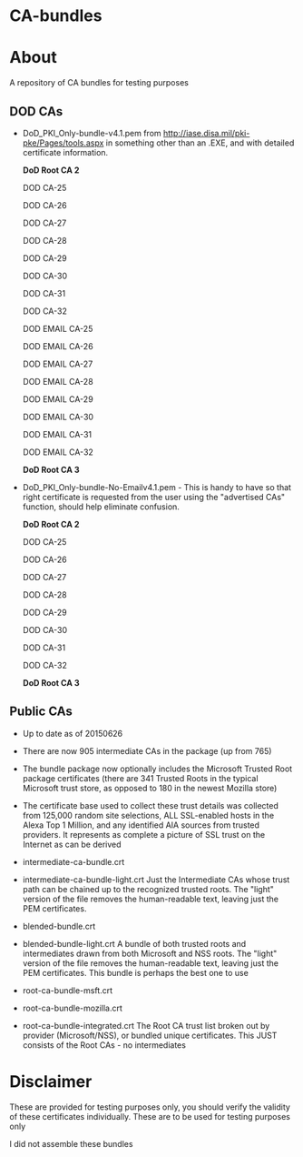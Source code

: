 CA-bundles
==============

# About

A repository of CA bundles for testing purposes

## DOD CAs
* DoD_PKI_Only-bundle-v4.1.pem from http://iase.disa.mil/pki-pke/Pages/tools.aspx in something other than an .EXE, and with detailed certificate information.

  **DoD Root CA 2**
     
    DOD CA-25

    DOD CA-26
   
    DOD CA-27
   
    DOD CA-28
   
    DOD CA-29
   
    DOD CA-30
   
    DOD CA-31
   
    DOD CA-32
   
    DOD EMAIL CA-25
   
    DOD EMAIL CA-26
   
    DOD EMAIL CA-27
   
    DOD EMAIL CA-28
   
    DOD EMAIL CA-29
   
    DOD EMAIL CA-30
   
    DOD EMAIL CA-31
   
    DOD EMAIL CA-32

  **DoD Root CA 3**

* DoD_PKI_Only-bundle-No-Emailv4.1.pem - This is handy to have so that right certificate is requested from the user using the "advertised CAs" function, should help eliminate confusion.

  **DoD Root CA 2**

  DOD CA-25

  DOD CA-26
   
  DOD CA-27
   
  DOD CA-28
   
  DOD CA-29
   
  DOD CA-30
   
  DOD CA-31
   
  DOD CA-32

  **DoD Root CA 3**

## Public CAs
* Up to date as of 20150626 

* There are now 905 intermediate CAs in the package (up from 765)
* The bundle package now optionally includes the Microsoft Trusted Root package certificates (there are 341 Trusted Roots in the typical Microsoft trust store, as opposed to 180 in the newest Mozilla store)
* The certificate base used to collect these trust details was collected from 125,000 random site selections, ALL SSL-enabled hosts in the Alexa Top 1 Million, and any identified AIA sources from trusted providers. It represents as complete a picture of SSL trust on the Internet as can be derived

* intermediate-ca-bundle.crt
* intermediate-ca-bundle-light.crt
   Just the Intermediate CAs whose trust path can be chained up to the recognized trusted roots. The "light" version of the file removes the human-readable text, leaving just the PEM certificates.
 
* blended-bundle.crt
* blended-bundle-light.crt
   A bundle of both trusted roots and intermediates drawn from both Microsoft and NSS roots. The "light" version of the file removes the human-readable text, leaving just the PEM certificates. This bundle is perhaps the best one to use
 
* root-ca-bundle-msft.crt
* root-ca-bundle-mozilla.crt
* root-ca-bundle-integrated.crt
   The Root CA trust list broken out by provider (Microsoft/NSS), or bundled unique certificates. This JUST consists of the Root CAs - no intermediates

# Disclaimer
 These are provided for testing purposes only, you should verify the validity of these certificates individually. These are to be used for testing purposes only

 I did not assemble these bundles